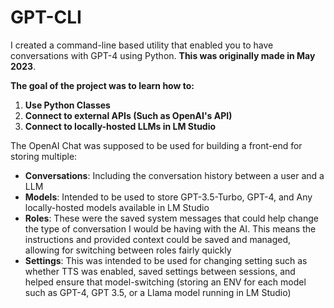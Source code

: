 # GPT-CLI
I created a command-line based utility that enabled you to have conversations with GPT-4 using Python. **This was originally made in May 2023**.

**The goal of the project was to learn how to:**

1. **Use Python Classes**
2. **Connect to external APIs (Such as OpenAI's API)**
3. **Connect to locally-hosted LLMs in LM Studio**

The OpenAI Chat was supposed to be used for building a front-end for storing multiple:
- **Conversations**: Including the conversation history between a user and a LLM
- **Models**: Intended to be used to store GPT-3.5-Turbo, GPT-4, and Any locally-hosted models available in LM Studio
- **Roles**: These were the saved system messages that could help change the type of conversation I would be having with the AI. This means the instructions and provided context could be saved and managed, allowing for switching between roles fairly quickly
- **Settings**: This was intended to be used for changing setting such as whether TTS was enabled, saved settings between sessions, and helped ensure that model-switching (storing an ENV for each model such as GPT-4, GPT 3.5, or a Llama model running in LM Studio)

